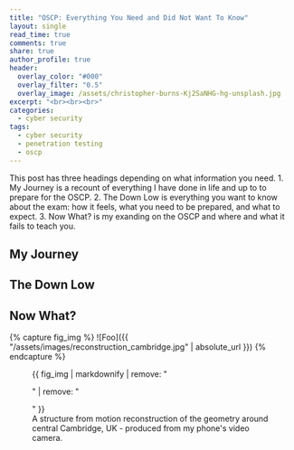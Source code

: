 ```yaml
---
title: "OSCP: Everything You Need and Did Not Want To Know"
layout: single
read_time: true
comments: true
share: true
author_profile: true
header:
  overlay_color: "#000"
  overlay_filter: "0.5"
  overlay_image: /assets/christopher-burns-Kj2SaNHG-hg-unsplash.jpg
excerpt: "<br><br><br>"
categories:
  - cyber security
tags:
  - cyber security
  - penetration testing
  - oscp
---
```


This post has three headings depending on what information you need. 1. My Journey is a recount of everything I have done in life and up to to prepare for the OSCP. 2. The Down Low is everything you want to know about the exam: how it feels, what you need to be prepared, and what to expect. 3. Now What? is my exanding on the OSCP and where and what it fails to teach you.


## My Journey

## The Down Low

## Now What?

{% capture fig_img %}
![Foo]({{ "/assets/images/reconstruction_cambridge.jpg" | absolute_url }})
{% endcapture %}

<figure>
  {{ fig_img | markdownify | remove: "<p>" | remove: "</p>" }}
  <figcaption>A structure from motion reconstruction of the geometry around central Cambridge, UK - produced from my phone's video camera.</figcaption>
</figure>


